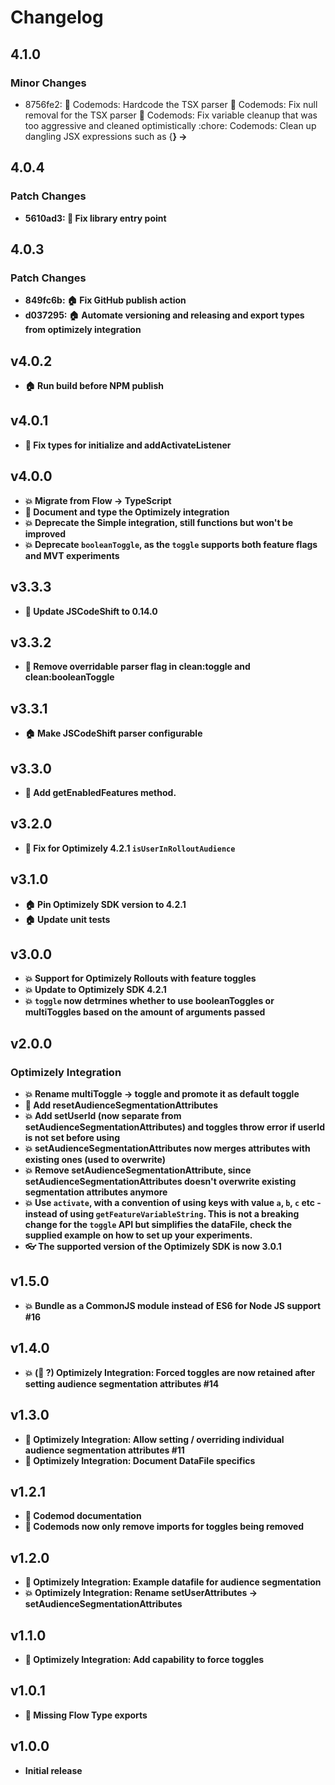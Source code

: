 # Changelog

## 4.1.0

### Minor Changes

- 8756fe2: :rocket: Codemods: Hardcode the TSX parser
  :bug: Codemods: Fix null removal for the TSX parser
  :bug: Codemods: Fix variable cleanup that was too aggressive and cleaned optimistically
  :chore: Codemods: Clean up dangling JSX expressions such as {<B/>} -> <B/>

## 4.0.4

### Patch Changes

- 5610ad3: :bug: Fix library entry point

## 4.0.3

### Patch Changes

- 849fc6b: :house: Fix GitHub publish action
- d037295: :house: Automate versioning and releasing and export types from optimizely integration

## v4.0.2

- :house: Run build before NPM publish

## v4.0.1

- :nail_care: Fix types for initialize and addActivateListener

## v4.0.0

- :boom: Migrate from Flow -> TypeScript
- :memo: Document and type the Optimizely integration
- :boom: Deprecate the Simple integration, still functions but won't be improved
- :boom: Deprecate `booleanToggle`, as the `toggle` supports both feature flags and MVT experiments

## v3.3.3

- :nail_care: Update JSCodeShift to 0.14.0

## v3.3.2

- :nail_care: Remove overridable parser flag in clean:toggle and clean:booleanToggle

## v3.3.1

- :house: Make JSCodeShift parser configurable

## v3.3.0

- :rocket: Add getEnabledFeatures method.

## v3.2.0

- :bug: Fix for Optimizely 4.2.1 `isUserInRolloutAudience`

## v3.1.0

- :house: Pin Optimizely SDK version to 4.2.1
- :house: Update unit tests

## v3.0.0

- :boom: Support for Optimizely Rollouts with feature toggles
- :boom: Update to Optimizely SDK 4.2.1
- :boom: `toggle` now detrmines whether to use booleanToggles or multiToggles based on the amount of arguments passed

## v2.0.0

### Optimizely Integration

- :boom: Rename multiToggle -> toggle and promote it as default toggle
- :rocket: Add resetAudienceSegmentationAttributes
- :boom: Add setUserId (now separate from setAudienceSegmentationAttributes) and toggles throw error if userId is not set before using
- :boom: setAudienceSegmentationAttributes now merges attributes with existing ones (used to overwrite)
- :boom: Remove setAudienceSegmentationAttribute, since setAudienceSegmentationAttributes doesn't overwrite existing segmentation attributes anymore
- :boom: Use `activate`, with a convention of using keys with value `a`, `b`, `c` etc - instead of using `getFeatureVariableString`. This is not a breaking change for the `toggle` API but simplifies the dataFile, check the supplied example on how to set up your experiments.
- :eyeglasses: The supported version of the Optimizely SDK is now 3.0.1

## v1.5.0

- :boom: Bundle as a CommonJS module instead of ES6 for Node JS support #16

## v1.4.0

- :boom: (:bug: ?) Optimizely Integration: Forced toggles are now retained after setting audience segmentation attributes #14

## v1.3.0

- :rocket: Optimizely Integration: Allow setting / overriding individual audience segmentation attributes #11
- :memo: Optimizely Integration: Document DataFile specifics

## v1.2.1

- :memo: Codemod documentation
- :bug: Codemods now only remove imports for toggles being removed

## v1.2.0

- :memo: Optimizely Integration: Example datafile for audience segmentation
- :boom: Optimizely Integration: Rename setUserAttributes -> setAudienceSegmentationAttributes

## v1.1.0

- :rocket: Optimizely Integration: Add capability to force toggles

## v1.0.1

- :bug: Missing Flow Type exports

## v1.0.0

- Initial release
